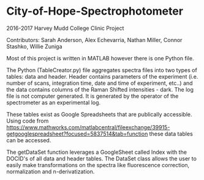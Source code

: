 # City-of-Hope-Spectrophotometer
2016-2017 Harvey Mudd College Clinic Project

Contributors: Sarah Anderson, Alex Echevarria, Nathan Miller, Connor Stashko, Willie Zuniga

Most of this project is written in MATLAB however there is one Python file. 

The Python (TableCreator.py) file aggregates spectra files into two types of tables: data and header. Header contains parameters of the experiment (i.e. number of scans, integration time, date and time of experiment, etc..) and the data contains columns of the Raman Shifted intensities - dark. The log file is not computer generated. It is generated by the operator of the spectrometer as an experimental log. 

These tables exist as Google Spreadsheets that are publically accessible. Using code from https://www.mathworks.com/matlabcentral/fileexchange/39915-getgooglespreadsheet?focused=5837514&tab=function these data tables can be accessed. 

The getDataSet function leverages a GoogleSheet called Index with the DOCID's of all data and header tables. The DataSet class allows the user to easily make transformations on the spectra like fluorescence correction, normalization and n-derivatization.    